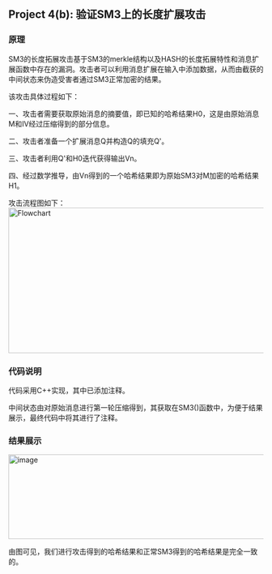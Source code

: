## Project 4(b): 验证SM3上的长度扩展攻击
### 原理
SM3的长度拓展攻击基于SM3的merkle结构以及HASH的长度拓展特性和消息扩展函数中存在的漏洞。攻击者可以利用消息扩展在输入中添加数据，从而由截获的中间状态来伪造受害者通过SM3正常加密的结果。

该攻击具体过程如下：

一、攻击者需要获取原始消息的摘要值，即已知的哈希结果H0，这是由原始消息M和IV经过压缩得到的部分信息。

二、攻击者准备一个扩展消息Q并构造Q的填充Q'。

三、攻击者利用Q'和H0迭代获得输出Vn。

四、经过数学推导，由Vn得到的一个哈希结果即为原始SM3对M加密的哈希结果H1。

攻击流程图如下：
<img width="621" height="287" alt="Flowchart" src="https://github.com/user-attachments/assets/4303b1a6-44ad-43fa-8101-6c8d33fdea66" />

### 代码说明
代码采用C++实现，其中已添加注释。

中间状态由对原始消息进行第一轮压缩得到，其获取在SM3()函数中，为便于结果展示，最终代码中将其进行了注释。
### 结果展示
<img width="987" height="167" alt="image" src="https://github.com/user-attachments/assets/c3103e68-33a3-48f0-a7b5-c39c659b5d4d" />

由图可见，我们进行攻击得到的哈希结果和正常SM3得到的哈希结果是完全一致的。
